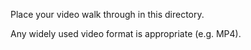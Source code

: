 Place your video walk through in this directory.

Any widely used video format is appropriate (e.g. MP4).
